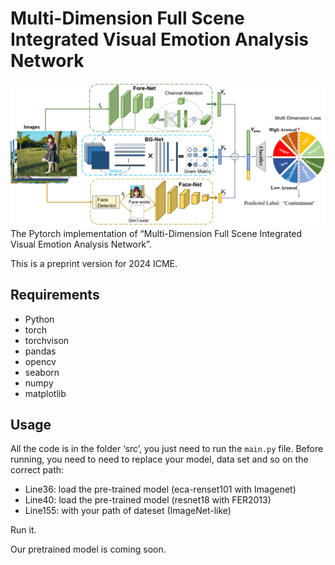 # Multi-Dimension Full Scene Integrated Visual Emotion Analysis Network  
![network](network.png)
The Pytorch implementation of “Multi-Dimension Full Scene Integrated Visual Emotion Analysis Network”.

This is a preprint version for  2024 ICME.

## Requirements 

- Python
- torch
- torchvison
- pandas
- opencv
- seaborn
- numpy
- matplotlib

## Usage

All the code is in the folder ‘src’, you just need to run the `main.py`  file. Before running, you need to need to replace your model, data set and so on the correct path:
- Line36: load the pre-trained model (eca-renset101 with Imagenet)  
- Line40:  load the pre-trained model (resnet18 with FER2013)
- Line155: with your path of dateset (ImageNet-like)

Run it.

Our pretrained model is coming soon.

